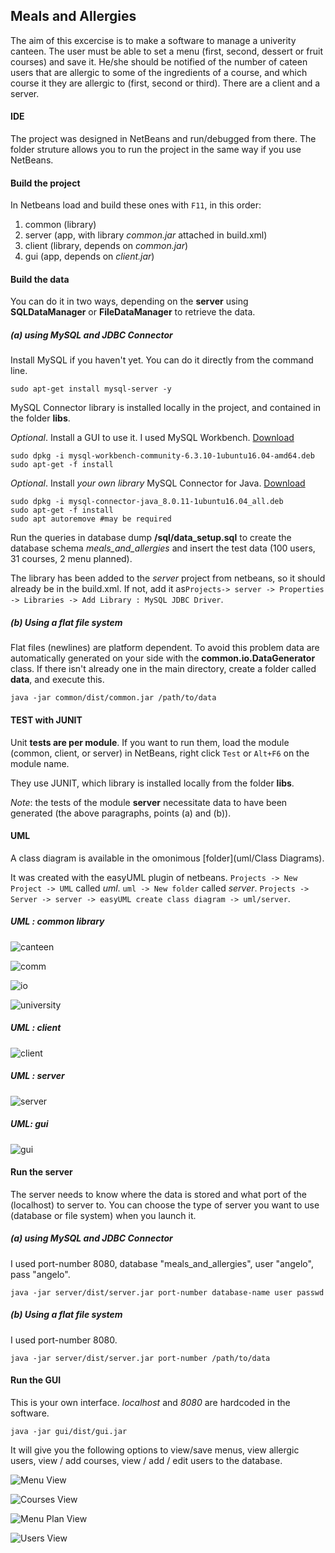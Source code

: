 ## Meals and Allergies

The aim of this excercise is to make a software to manage a univerity canteen. The user must be able to set a menu (first, second, dessert or fruit courses) and save it. He/she should be notified of the number of cateen users that are allergic to some of the ingredients of a course, and which course it they are allergic to (first, second or third). There are a client and a server. 

#### IDE

The project was designed in NetBeans and run/debugged from there. The folder struture allows you to run the project in the same way if you use NetBeans.

#### Build the project

In Netbeans load and build these ones with `F11`, in this order:

1. common (library)
2. server (app, with library *common.jar* attached in build.xml)
3. client (library, depends on *common.jar*)
4. gui (app, depends on *client.jar*)

#### Build the data

You can do it in two ways, depending on the **server** using **SQLDataManager** or **FileDataManager** to retrieve the data. 

##### (a) using MySQL and JDBC Connector

Install MySQL if you haven't yet. You can do it directly from the command line.

    sudo apt-get install mysql-server -y 

MySQL Connector library is installed locally in the project, and contained in the folder **libs**.

*Optional*. Install a GUI to use it. I used MySQL Workbench. [Download](https://cdn.mysql.com//Downloads/MySQLGUITools/mysql-workbench-community-6.3.10-1ubuntu16.04-amd64.deb)

    sudo dpkg -i mysql-workbench-community-6.3.10-1ubuntu16.04-amd64.deb
    sudo apt-get -f install
    
*Optional*. Install *your own library* MySQL Connector for Java. [Download](https://cdn.mysql.com//Downloads/Connector-J/mysql-connector-java_8.0.11-1ubuntu16.04_all.deb)

    sudo dpkg -i mysql-connector-java_8.0.11-1ubuntu16.04_all.deb
    sudo apt-get -f install 
    sudo apt autoremove #may be required

Run the queries in database dump **/sql/data_setup.sql** to create the database schema *meals_and_allergies* and insert the test data (100 users, 31 courses, 2 menu planned). 

The library has been added to the *server* project from netbeans, so it should already be in the build.xml. If not, add it as`Projects-> server -> Properties -> Libraries -> Add Library : MySQL JDBC Driver`. 

##### (b) Using a flat file system

Flat files (newlines) are platform dependent. To avoid this problem data are automatically generated on your side with the  **common.io.DataGenerator** class. If there isn't already one in the main directory, create a folder called **data**, and execute this. 

	java -jar common/dist/common.jar /path/to/data


#### TEST with JUNIT

Unit **tests are per module**. If you want to run them, load the module (common, client, or server) in NetBeans, right click `Test` or `Alt+F6` on the module name. 

They use JUNIT, which library is installed locally from the folder **libs**.

*Note*: the tests of the module **server** necessitate data to have been generated (the above paragraphs, points (a) and (b)).

#### UML

A class diagram is available in the omonimous [folder](uml/Class Diagrams). 

It was created with the easyUML plugin of netbeans. `Projects -> New Project -> UML` called *uml*. `uml -> New folder` called *server*. `Projects -> Server -> server -> easyUML create class diagram -> uml/server`. 

##### UML : common library 

![canteen](img/canteen.png)

![comm](img/comm.png)

![io](img/io.png)

![university](img/university.png)

##### UML : client

![client](img/client.png)

##### UML : server

![server](img/server.png)


##### UML: gui

![gui](img/gui.png)


#### Run the server

The server needs to know where the data is stored and what port of the (localhost) to server to. You can choose the type of server you want to use (database or  file system) when you launch it.

##### (a) using MySQL and JDBC Connector

I used port-number 8080, database "meals_and_allergies", user "angelo", pass "angelo".

	java -jar server/dist/server.jar port-number database-name user passwd


##### (b) Using a flat file system

I used port-number 8080.

	java -jar server/dist/server.jar port-number /path/to/data


#### Run the GUI

This is your own interface. *localhost* and *8080* are hardcoded in the software. 

    java -jar gui/dist/gui.jar

It will give you the following options to view/save menus, view allergic users, view / add courses, view / add / edit users to the database. 

![Menu View](img/menu_tab.png)

![Courses View](img/courses_tab.png)

![Menu Plan View](img/menuplan_tab.png)

![Users View](img/users_tab.png)

